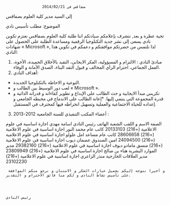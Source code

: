 ﻿                        
                    صفاقس في 2014/02/21 
 
إلى السيد مدير كلية العلوم بصفاقس

الموضوع: مطلب تأسيس نادي 

تحية عطرة و بعد,
نتشرف بإعلامكم سيادتكم اننا طلبة كلية العلوم بصفاقس نعتزم تكوين نادي يسعى إلى نشر جديد التكنلوجيا الرقمية ومساعدة الطلبة على الحصول على شهادات « Microsoft », لذا نلتمس من حضرتكم موافقتكم و دعمكم في تكوين هذا النادي:
1. مبادئ النادي :
الالتزام و المسؤولية، الفكر الايجابي، التقيد بالأخلاق الحميدة، الأخوة، العمل الجماعي، احترام الرأي المخالف و قبول النقد البناء، الصدق الأمانة و الوفاء.
2. أهداف النادي:
* التوعية و الاحاطة بالتكنلوجيا الجديدة.
* لعب دور الوسيط بين الطالب و « Microsoft ».
* تكريس مبدأ الايجابية و حث الطالب على الإبداع و تطوير كفاءاته و قدراته الذاتية  و قدرة المجموعة التي ينتمي إليها.
*إعانة الطالب على الاندماج في محيطه الجامعي و إعداده للحياة الاجتماعية والعملية وتسهيل انخراطه فيها كمحترف في المستقبل.
3. أعضاء المكتب التنفيذي للسنة الجامعية 2012-2013 :

الصفة
الاسم و اللقب
الشعبة
الهاتف
رئيس النادي
اسامة مهدي
اجازة اساسية في علوم الاعلامية
(+216) 20133103 
كاتب عام
محمد النور
 اجازة اساسية في علوم الاعلامية
(+216) 28606658
كاتب عام مساعد
امل علولو
اجازة اساسية في علوم الاعلامية
(+216) 24094500
امين الصندوق
عصمان  ديوب
اجازة اساسية في علوم الاعلامية
(+216) 
منسق
مامادو ديوف
اجازة اساسية في علوم الاعلامية
(+216) 29382160
مدير الموارد البشرية
هناء بن صالح
اجازة اساسية في علوم الاعلامية
(+216) 23809949
مدير العلاقات الخارجية
منذر الزاعري
اجازة اساسية في علوم الاعلامية
(+216) 23102230






     و أخيرا نتوجه إليكم بجميل عبارات الشكر و الامتنان و نرجو منكم الموافقة على تأسيس نشاط النادي و لكم منا فائق الاحترام و التقدير.


                                                                                 
                                                                                       رئيس النادي
                                                                                 	





